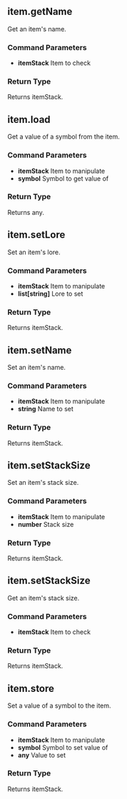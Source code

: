## item.getName
Get an item's name.
### Command Parameters
- **itemStack** Item to check
### Return Type
Returns itemStack.

## item.load
Get a value of a symbol from the item.
### Command Parameters
- **itemStack** Item to manipulate
- **symbol** Symbol to get value of
### Return Type
Returns any.

## item.setLore
Set an item's lore.
### Command Parameters
- **itemStack** Item to manipulate
- **list[string]** Lore to set
### Return Type
Returns itemStack.

## item.setName
Set an item's name.
### Command Parameters
- **itemStack** Item to manipulate
- **string** Name to set
### Return Type
Returns itemStack.

## item.setStackSize
Set an item's stack size.
### Command Parameters
- **itemStack** Item to manipulate
- **number** Stack size
### Return Type
Returns itemStack.

## item.setStackSize
Get an item's stack size.
### Command Parameters
- **itemStack** Item to check
### Return Type
Returns itemStack.

## item.store
Set a value of a symbol to the item.
### Command Parameters
- **itemStack** Item to manipulate
- **symbol** Symbol to set value of
- **any** Value to set
### Return Type
Returns itemStack.

